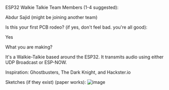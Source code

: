 ESP32 Walkie Talkie Team Members (1-4 suggested):

Abdur Sajid (might be joining another team)

Is this your first PCB rodeo? (if yes, don't feel bad. you're all good):

Yes

What you are making?

It's a Walkie-Talkie based around the ESP32. It transmits audio using either UDP Broadcast or ESP-NOW.

Inspiration: Ghostbusters, The Dark Knight, and Hackster.io

Sketches (if they exist) (paper works): 
![image](https://github.com/itsAR-VR/the-trail/assets/112514620/a1766262-fe41-43e0-a50f-dbccb9bb14ee)
